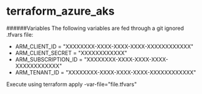 # terraform_azure_aks
######Variables
The following variables are fed through a git ignored .tfvars file:
- ARM_CLIENT_ID = "XXXXXXXX-XXXX-XXXX-XXXX-XXXXXXXXXXXX"
- ARM_CLIENT_SECRET = "XXXXXXXXXXXX"
- ARM_SUBSCRIPTION_ID = "XXXXXXXX-XXXX-XXXX-XXXX-XXXXXXXXXXXX"
- ARM_TENANT_ID = "XXXXXXXX-XXXX-XXXX-XXXX-XXXXXXXXXXXX"

Execute using terraform apply -var-file="file.tfvars"


